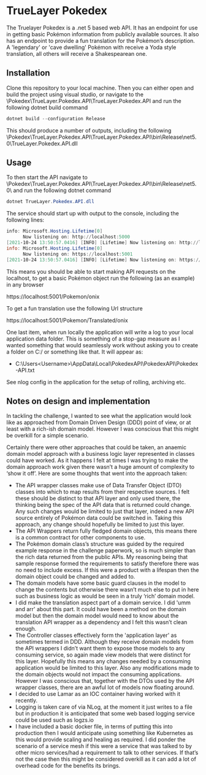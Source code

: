 # TrueLayer Pokedex

The Truelayer Pokedex is a .net 5 based web API. It has an endpoint for use in getting basic Pokémon information from publicly available sources. It also has an endpoint to provide a fun translation for the Pokémon’s description. A 'legendary' or 'cave dwelling' Pokémon with receive a Yoda style translation, all others will receive a Shakespearean one. 

## Installation

Clone this repository to your local machine. Then you can either open and build the project using visual studio, or navigate to the <install location>\Pokedex\TrueLayer.Pokedex.API\TrueLayer.Pokedex.API and run the following dotnet build command

```powershell
dotnet build --configuration Release
```
This should produce a number of outputs, including the following <install location>\Pokedex\TrueLayer.Pokedex.API\TrueLayer.Pokedex.API\bin\Release\net5.0\TrueLayer.Pokedex.API.dll

## Usage

To then start the API navigate to <install location>\Pokedex\TrueLayer.Pokedex.API\TrueLayer.Pokedex.API\bin\Release\net5.0\ and run the following dotnet command 

```powershell
dotnet TrueLayer.Pokedex.API.dll
```
The service should start up with output to the console, including the following lines:

```powershell
info: Microsoft.Hosting.Lifetime[0]
      Now listening on: http://localhost:5000
[2021-10-24 13:50:57.0416] [INFO] [Lifetime] Now listening on: http://localhost:5000
info: Microsoft.Hosting.Lifetime[0]
      Now listening on: https://localhost:5001
[2021-10-24 13:50:57.0416] [INFO] [Lifetime] Now listening on: https://localhost:5001
```

This means you should be able to start making API requests on the localhost, to get a basic Pokémon object run the following (as an example) in any browser

https://localhost:5001/Pokemon/onix

To get a fun translation use the following Url structure

https://localhost:5001/Pokemon/Translated/onix

One last item, when run locally the application will write a log to your local application data folder. This is something of a stop-gap measure as I wanted something that would seamlessly work without asking you to create a folder on C:/ or something like that. It will appear as:

* C:\Users\<Username>\AppData\Local\PokedexAPI\PokedexAPI\Pokedex-API.txt

See nlog config in the application for the setup of rolling, archiving etc. 

## Notes on design and implementation

In tackling the challenge, I wanted to see what the application would look like as approached from Domain Driven Design (DDD) point of view, or at least with a rich-ish domain model. However I was conscious that this might be overkill for a simple scenario. 

Certainly there were other approaches that could be taken, an anaemic domain model approach with a business logic layer represented in classes could have worked. As it happens I felt at times I was trying to make the domain approach work given there wasn’t a huge amount of complexity to ‘show it off’. Here are some thoughts that went into the approach taken:

* The API wrapper classes make use of Data Transfer Object (DTO) classes into which to map results from their respective sources. I felt these should be distinct to that API layer and only used there, the thinking being the spec of the API data that is returned could change. Any such changes would be limited to just that layer, indeed a new API source entirely of Pokémon data could be switched in. Taking this approach, any change should hopefully be limited to just this layer. 
* The API Wrappers return fully fledged domain objects, this means there is a common contract for other components to use. 
* The Pokémon domain class’s structure was guided by the required example response in the challenge paperwork, so is much simpler than the rich data returned from the public APIs. My reasoning being that sample response formed the requirements to satisfy therefore there was no need to include excess. If this were a product with a lifespan then the domain object could be changed and added to.
* The domain models have some basic guard clauses in the model to change the contents but otherwise there wasn’t much else to put in here such as business logic as would be seen in a truly ‘rich’ domain model. 
* I did make the translation aspect part of a domain service. I did 'umm and arr' about this part. It could have been a method on the domain model but then the domain model would need to know about the translation API wrapper as a dependency and I felt this wasn’t clean enough.
* The Controller classes effectively form the 'application layer' as sometimes termed in DDD. Although they receive domain models from the API wrappers I didn’t want them to expose those models to any consuming service, so again made view models that were distinct for this layer. Hopefully this means any changes needed by a consuming application would be limited to this layer. Also any modifications made to the domain objects would not impact the consuming applications. However I was conscious that, together with the DTOs used by the API wrapper classes, there are an awful lot of models now floating around. 
* I decided to use Lamar as an IOC container having worked with it recently. 
* Logging is taken care of via NLog, at the moment it just writes to a file but in production it is anticipated that some web based logging service could be used such as logzs.io
* I have included a basic docker file, in terms of putting this into production then I would anticipate using something like Kubernetes as this would provide scaling and healing as required. I did ponder the scenario of a service mesh if this were a service that was talked to by other micro services/had a requirement to talk to other services. If that’s not the case then this might be considered overkill as it can add a lot of overhead code for the benefits its brings. 

